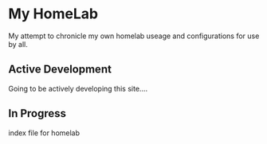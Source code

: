 # My HomeLab

My attempt to chronicle my own homelab useage and configurations for use by all.

## Active Development

Going to be actively developing this site....

## In Progress

index file for homelab